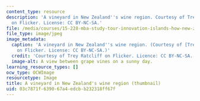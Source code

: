 ```yaml
---
content_type: resource
description: 'A vineyard in New Zealand''s wine region. Courtesy of Trey Ratcliff
  on Flicker. License: CC BY-NC-SA.'
file: /media/courses/15-228-mba-study-tour-innovation-islands-how-new-zealand-became-a-global-player-in-the-race-to-innovate-spring-2016/03c7871f639067a4edcbb232318ff67f_15-228s16-th.jpg
file_type: image/jpeg
image_metadata:
  caption: 'A vineyard in New Zealand''s wine region. (Courtesy of [Trey Ratcliff](https://www.flickr.com/photos/stuckincustoms/4724239201)
    on Flicker. License: CC BY-NC-SA.)'
  credit: 'Courtesy of Trey Ratcliff on Flicker. Licence: CC BY-NC-SA.'
  image-alt: A view between grape vines on a sunny day.
learning_resource_types: []
ocw_type: OCWImage
resourcetype: Image
title: A vineyard in New Zealand's wine region (thumbnail)
uid: 03c7871f-6390-67a4-edcb-b232318ff67f
---
```

